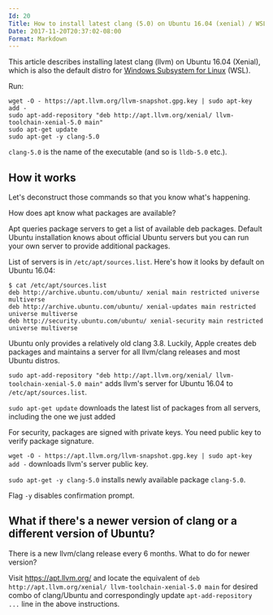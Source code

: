 ```yaml
---
Id: 20
Title: How to install latest clang (5.0) on Ubuntu 16.04 (xenial) / WSL
Date: 2017-11-20T20:37:02-08:00
Format: Markdown
---
```


This article describes installing latest clang (llvm) on Ubuntu 16.04 (Xenial), which is also the default distro for [Windows Subsystem for Linux](https://msdn.microsoft.com/en-us/commandline/wsl/about) (WSL).

Run:
```
wget -O - https://apt.llvm.org/llvm-snapshot.gpg.key | sudo apt-key add -
sudo apt-add-repository "deb http://apt.llvm.org/xenial/ llvm-toolchain-xenial-5.0 main"
sudo apt-get update
sudo apt-get -y clang-5.0
```

`clang-5.0` is the name of the executable (and so is `lldb-5.0` etc.).

## How it works

Let's deconstruct those commands so that you know what's happening.

How does apt know what packages are available?

Apt queries package servers to get a list of available deb packages. Default Ubuntu installation knows about official Ubuntu servers but you can run your own server to provide additional packages.

List of servers is in `/etc/apt/sources.list`. Here's how it looks by default on Ubuntu 16.04:

```
$ cat /etc/apt/sources.list
deb http://archive.ubuntu.com/ubuntu/ xenial main restricted universe multiverse
deb http://archive.ubuntu.com/ubuntu/ xenial-updates main restricted universe multiverse
deb http://security.ubuntu.com/ubuntu/ xenial-security main restricted universe multiverse
```

Ubuntu only provides a relatively old clang 3.8. Luckily, Apple creates deb packages and maintains a server for all llvm/clang releases and most Ubuntu distros.

`sudo apt-add-repository "deb http://apt.llvm.org/xenial/ llvm-toolchain-xenial-5.0 main"` adds llvm's server for Ubuntu 16.04 to `/etc/apt/sources.list`.

`sudo apt-get update` downloads the latest list of packages from all servers, including the one we just added

For security, packages are signed with private keys. You need public key to verify package signature.

`wget -O - https://apt.llvm.org/llvm-snapshot.gpg.key | sudo apt-key add -` downloads llvm's server public key.

`sudo apt-get -y clang-5.0` installs newly available package `clang-5.0`.

Flag `-y` disables confirmation prompt.

## What if there's a newer version of clang or a different version of Ubuntu?

There is a new llvm/clang release every 6 months. What to do for newer version?

Visit https://apt.llvm.org/ and locate the equivalent of `deb http://apt.llvm.org/xenial/ llvm-toolchain-xenial-5.0 main` for desired combo of clang/Ubuntu and correspondingly update `apt-add-repository ...` line in the above instructions.

